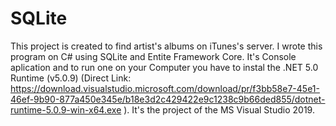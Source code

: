 # SQLite
This project is created to find artist's albums on iTunes's server. 
I wrote this program on C# using SQLite and Entite Framework Core. 
It's Console aplication and to run one on your Computer you have to instal the .NET 5.0 Runtime (v5.0.9) 
(Direct Link: https://download.visualstudio.microsoft.com/download/pr/f3bb58e7-45e1-46ef-9b90-877a450e345e/b18e3d2c429422e9c1238c9b66ded855/dotnet-runtime-5.0.9-win-x64.exe ).
It's the project of the MS Visual Studio 2019.
